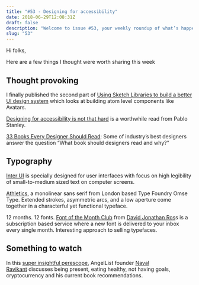 ```yaml
---
title: "#53 - Designing for accessibility"
date: 2018-06-29T12:08:31Z
draft: false
description: "Welcome to issue #53, your weekly roundup of what’s happening in design, code and typography."
slug: "53"
---
```


Hi folks,

Here are a few things I thought were worth sharing this week

## Thought provoking

I finally published the second part of [Using Sketch Libraries to build a better UI design system](https://medium.com/@harrycresswell/using-sketch-libraries-to-build-a-better-ui-design-system-part-2-8de6cef5adc5) which looks at building atom level components like Avatars.

[Designing for accessibility is not that hard](https://uxdesign.cc/designing-for-accessibility-is-not-that-hard-c04cc4779d94) is a worthwhile read from Pablo Stanley.

[33 Books Every Designer Should Read](https://readinglist.design/): Some of industry’s best designers answer the question “What book should designers read and why?”

## Typography

[Inter UI](https://rsms.me/inter/) is specially designed for user interfaces with focus on high legibility of small-to-medium sized text on computer screens.

[Athletics](https://omsetype.co/athletics-2/), a monolinear sans serif from London based Type Foundry Omse Type. Extended strokes, asymmetric arcs, and a low aperture come together in a characterful yet functional typeface.

12 months. 12 fonts. [Font of the Month Club](https://fontofthemonth.club/) from [David Jonathan Ros](https://djr.com/about/)s is a subscription based service where a new font is delivered to your inbox every single month. Interesting approach to selling typefaces.

## Something to watch

In this [super insightful perescope](https://twitter.com/AlpenSheth/status/1003801975492730881), AngelList founder [Naval Ravikant](https://www.wsj.com/articles/a-day-in-the-life-of-naval-ravikant-1477405801) discusses being present, eating healthy, not having goals, cryptocurrency and his current book recommendations.
